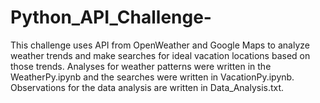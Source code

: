 # Python_API_Challenge-

This challenge uses API from OpenWeather and Google Maps to analyze weather trends and make searches for ideal vacation locations based on those trends. Analyses for weather patterns were written in the WeatherPy.ipynb and the searches were written in VacationPy.ipynb. Observations for the data analysis are written in Data_Analysis.txt. 
